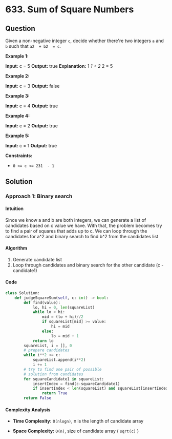 
# 633. Sum of Square Numbers

## Question

Given a non-negative integer  `c`, decide whether there're two integers  `a`  and  `b`  such that  `a2  + b2  = c`.

**Example 1:**

**Input:** c = 5
**Output:** true
**Explanation:** 1 *1 + 2* 2 = 5

**Example 2:**

**Input:** c = 3
**Output:** false

**Example 3:**

**Input:** c = 4
**Output:** true

**Example 4:**

**Input:** c = 2
**Output:** true

**Example 5:**

**Input:** c = 1
**Output:** true

**Constraints:**

- `0 <= c <= 231  - 1`

## Solution

### Approach 1: Binary search

#### Intuition

Since we know a and b are both integers, we can generate a list of candidates based on c value we have.
With that, the problem becomes try to find a pair of squares that adds up to c. We can loop through the candidates for a^2 and binary search to find b^2 from the candidates list

#### Algorithm

1. Generate candidate list
2. Loop through candidates and binary search for the other candidate (c - candidate1)

#### Code

```python
class Solution:
    def judgeSquareSum(self, c: int) -> bool:
        def find(value):
            lo, hi = 0, len(squareList)
            while lo < hi:
                mid = (lo + hi)//2
                if squareList[mid] >= value:
                    hi = mid
                else:
                    lo = mid + 1
            return lo
        squareList, i = [], 0
        # prepare candidates
        while i**2 <= c:
            squareList.append(i**2)
            i += 1
        # try to find one pair of possible
        # solution from candidates
        for squareCandidate1 in squareList:
            insertIndex = find(c-squareCandidate1)
            if insertIndex < len(squareList) and squareList[insertIndex] == c-squareCandidate1:
                return True
        return False
```

#### Complexity Analysis

- **Time Complexity:**  `O(nlogn)`, n is the length of candidate array

- **Space Complexity:**  `O(n)`, size of candidate array ( `sqrt(c)` )

